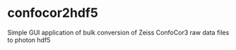 # confocor2hdf5
Simple GUI application of bulk conversion of  Zeiss ConfoCor3 raw data files to photon hdf5
